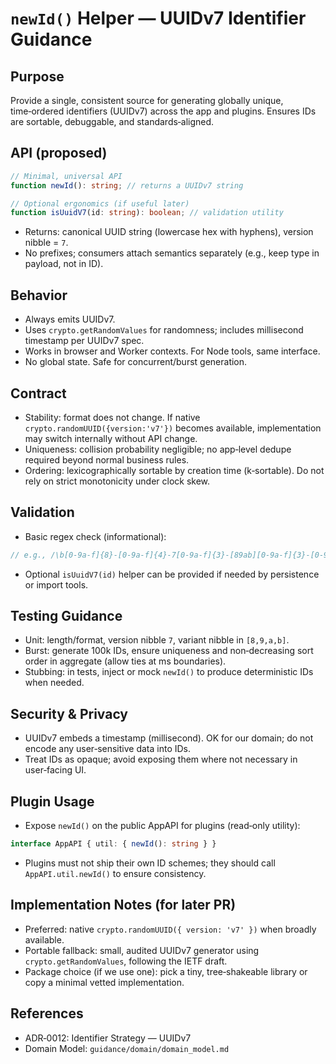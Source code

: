 # `newId()` Helper — UUIDv7 Identifier Guidance

## Purpose
Provide a single, consistent source for generating globally unique, time‑ordered identifiers (UUIDv7) across the app and plugins. Ensures IDs are sortable, debuggable, and standards‑aligned.

## API (proposed)
```ts
// Minimal, universal API
function newId(): string; // returns a UUIDv7 string

// Optional ergonomics (if useful later)
function isUuidV7(id: string): boolean; // validation utility
```

- Returns: canonical UUID string (lowercase hex with hyphens), version nibble = `7`.
- No prefixes; consumers attach semantics separately (e.g., keep type in payload, not in ID).

## Behavior
- Always emits UUIDv7.
- Uses `crypto.getRandomValues` for randomness; includes millisecond timestamp per UUIDv7 spec.
- Works in browser and Worker contexts. For Node tools, same interface.
- No global state. Safe for concurrent/burst generation.

## Contract
- Stability: format does not change. If native `crypto.randomUUID({version:'v7'})` becomes available, implementation may switch internally without API change.
- Uniqueness: collision probability negligible; no app‑level dedupe required beyond normal business rules.
- Ordering: lexicographically sortable by creation time (k‑sortable). Do not rely on strict monotonicity under clock skew.

## Validation
- Basic regex check (informational):
```ts
// e.g., /\b[0-9a-f]{8}-[0-9a-f]{4}-7[0-9a-f]{3}-[89ab][0-9a-f]{3}-[0-9a-f]{12}\b/
```
- Optional `isUuidV7(id)` helper can be provided if needed by persistence or import tools.

## Testing Guidance
- Unit: length/format, version nibble `7`, variant nibble in `[8,9,a,b]`.
- Burst: generate 100k IDs, ensure uniqueness and non‑decreasing sort order in aggregate (allow ties at ms boundaries).
- Stubbing: in tests, inject or mock `newId()` to produce deterministic IDs when needed.

## Security & Privacy
- UUIDv7 embeds a timestamp (millisecond). OK for our domain; do not encode any user‑sensitive data into IDs.
- Treat IDs as opaque; avoid exposing them where not necessary in user‑facing UI.

## Plugin Usage
- Expose `newId()` on the public AppAPI for plugins (read‑only utility):
```ts
interface AppAPI { util: { newId(): string } }
```
- Plugins must not ship their own ID schemes; they should call `AppAPI.util.newId()` to ensure consistency.

## Implementation Notes (for later PR)
- Preferred: native `crypto.randomUUID({ version: 'v7' })` when broadly available.
- Portable fallback: small, audited UUIDv7 generator using `crypto.getRandomValues`, following the IETF draft.
- Package choice (if we use one): pick a tiny, tree‑shakeable library or copy a minimal vetted implementation.

## References
- ADR‑0012: Identifier Strategy — UUIDv7
- Domain Model: `guidance/domain/domain_model.md`
